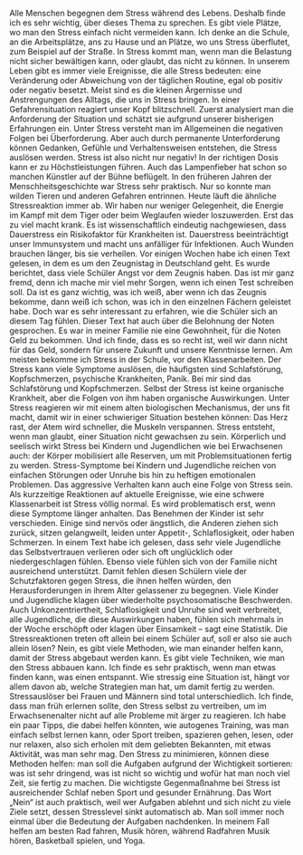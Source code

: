 Alle Menschen begegnen dem Stress während des Lebens. Deshalb finde ich es sehr wichtig, über dieses Thema zu sprechen.
Es gibt viele Plätze, wo man den Stress einfach nicht vermeiden kann. Ich denke an die Schule, an die Arbeitsplätze, ans zu Hause und an Plätze, wo uns Stress überflutet, zum Beispiel auf der Straße.
In Stress kommt man, wenn man die Belastung nicht sicher bewältigen kann, oder glaubt, das nicht zu können. In unserem Leben gibt es immer viele Ereignisse, die alle Stress bedeuten: eine Veränderung oder Abweichung von der täglichen Routine, egal ob positiv oder negativ besetzt. Meist sind es die kleinen Ärgernisse und Anstrengungen des Alltags, die uns in Stress bringen.
	In einer Gefahrensituation reagiert unser Kopf blitzschnell. Zuerst analysiert man die Anforderung der Situation und schätzt sie aufgrund unserer bisherigen Erfahrungen ein. Unter Stress versteht man im Allgemeinen die negativen Folgen bei Überforderung. Aber auch durch permanente Unterforderung können Gedanken, Gefühle und Verhaltensweisen entstehen, die Stress auslösen werden. Stress ist also nicht nur negativ! In der richtigen Dosis kann er zu Höchstleistungen führen. Auch das Lampenfieber hat schon so manchen Künstler auf der Bühne beflügelt.
In den früheren Jahren der Menschheitsgeschichte war Stress sehr praktisch. Nur so konnte man wilden Tieren und anderen Gefahren entrinnen. Heute läuft die ähnliche Stressreaktion immer ab. Wir haben nur weniger Gelegenheit, die Energie im Kampf mit dem Tiger oder beim Weglaufen wieder loszuwerden.
Erst das zu viel macht krank. Es ist wissenschaftlich eindeutig nachgewiesen, dass Dauerstress ein Risikofaktor für Krankheiten ist. Dauerstress beeinträchtigt unser Immunsystem und macht uns anfälliger für Infektionen. Auch Wunden brauchen länger, bis sie verheilen.
Vor einigen Wochen habe ich einen Text gelesen, in dem es um den Zeugnistag in Deutschland geht. Es wurde berichtet, dass viele Schüler Angst vor dem Zeugnis haben. Das ist mir ganz fremd, denn ich mache mir viel mehr Sorgen, wenn ich einen Test schreiben soll. Da ist es ganz wichtig, was ich weiß, aber wenn ich das Zeugnis bekomme, dann weiß ich schon, was ich in den einzelnen Fächern geleistet habe. Doch war es sehr interessant zu erfahren, wie die Schüler sich an diesem Tag fühlen. Dieser Text hat auch über die Belohnung der Noten gesprochen.
Es war in meiner Familie nie eine Gewohnheit, für die Noten Geld zu bekommen. Und ich finde, dass es so recht ist, weil wir dann nicht für das Geld, sondern für unsere Zukunft und unsere Kenntnisse lernen. Am meisten bekomme ich Stress in der Schule, vor den Klassenarbeiten.
Der Stress kann viele Symptome auslösen, die häufigsten sind Schlafstörung, Kopfschmerzen, psychische Krankheiten, Panik. Bei mir sind das Schlafstörung und Kopfschmerzen. Selbst der Stress ist keine organische Krankheit, aber die Folgen von ihm haben organische Auswirkungen.
Unter Stress reagieren wir mit einem alten biologischen Mechanismus, der uns fit macht, damit wir in einer schwieriger Situation bestehen können: Das Herz rast, der Atem wird schneller, die Muskeln verspannen. Stress entsteht, wenn man glaubt, einer Situation nicht gewachsen zu sein.
Körperlich und seelisch wirkt Stress bei Kindern und Jugendlichen wie bei Erwachsenen auch: der Körper mobilisiert alle Reserven, um mit Problemsituationen fertig zu werden.
Stress-Symptome bei Kindern und Jugendliche reichen von einfachen Störungen oder Unruhe bis hin zu heftigen emotionalen Problemen. Das aggressive Verhalten kann auch eine Folge von Stress sein. Als kurzzeitige Reaktionen auf aktuelle Ereignisse, wie eine schwere Klassenarbeit ist Stress völlig normal. Es wird problematisch erst, wenn diese Symptome länger anhalten.
Das Benehmen der Kinder ist sehr verschieden. Einige sind nervös oder ängstlich, die Anderen ziehen sich zurück, sitzen gelangweilt, leiden unter Appetit-, Schlaflosigkeit, oder haben Schmerzen.
In einem Text habe ich gelesen, dass sehr viele Jugendliche das Selbstvertrauen verlieren oder  sich oft unglücklich oder niedergeschlagen fühlen. Ebenso viele fühlen sich von der Familie nicht ausreichend unterstützt. Damit fehlen diesen Schülern viele der Schutzfaktoren gegen Stress, die ihnen helfen würden, den Herausforderungen in ihrem Alter gelassener zu begegnen. Viele Kinder und Jugendliche klagen über wiederholte psychosomatische Beschwerden. Auch Unkonzentriertheit, Schlaflosigkeit und Unruhe sind weit verbreitet, alle Jugendliche, die diese Auswirkungen haben, fühlen sich mehrmals in der Woche erschöpft oder klagen über Einsamkeit – sagt eine Statistik.
Die Stressreaktionen treten oft allein bei einem Schüler auf, soll er also sie auch allein lösen? Nein, es gibt viele Methoden, wie man einander helfen kann, damit der Stress abgebaut werden kann.
Es gibt viele Techniken, wie man den Stress abbauen kann. Ich finde es sehr praktisch, wenn man etwas finden kann, was einen entspannt.  Wie stressig eine Situation ist, hängt vor allem davon ab, welche Strategien man hat, um damit fertig zu werden.
Stressauslöser bei Frauen und Männern sind total unterschiedlich. Ich finde, dass man früh erlernen sollte, den Stress selbst zu vertreiben, um im Erwachsenenalter nicht auf alle Probleme mit ärger zu reagieren. Ich habe ein paar Tipps, die dabei helfen könnten, wie autogenes Training, was man einfach selbst lernen kann, oder Sport treiben, spazieren gehen, lesen, oder nur relaxen, also sich erholen mit dem geliebten Bekannten, mit etwas Aktivität, was man sehr mag.
Den Stress zu minimieren, können diese Methoden helfen: man soll die Aufgaben aufgrund der Wichtigkeit sortieren: was ist sehr dringend, was ist nicht so wichtig und wofür hat man noch viel Zeit, sie fertig zu machen.
Die wichtigste Gegenmaßnahme bei Stress ist ausreichender Schlaf neben Sport und gesunder Ernährung. Das Wort „Nein“ ist auch praktisch, weil wer Aufgaben ablehnt und sich nicht zu viele Ziele setzt, dessen Stresslevel sinkt automatisch ab. Man soll immer noch einmal über die Bedeutung der Aufgaben nachdenken.
In meinem Fall helfen am besten Rad fahren, Musik hören, während Radfahren Musik hören, Basketball spielen, und Yoga.
